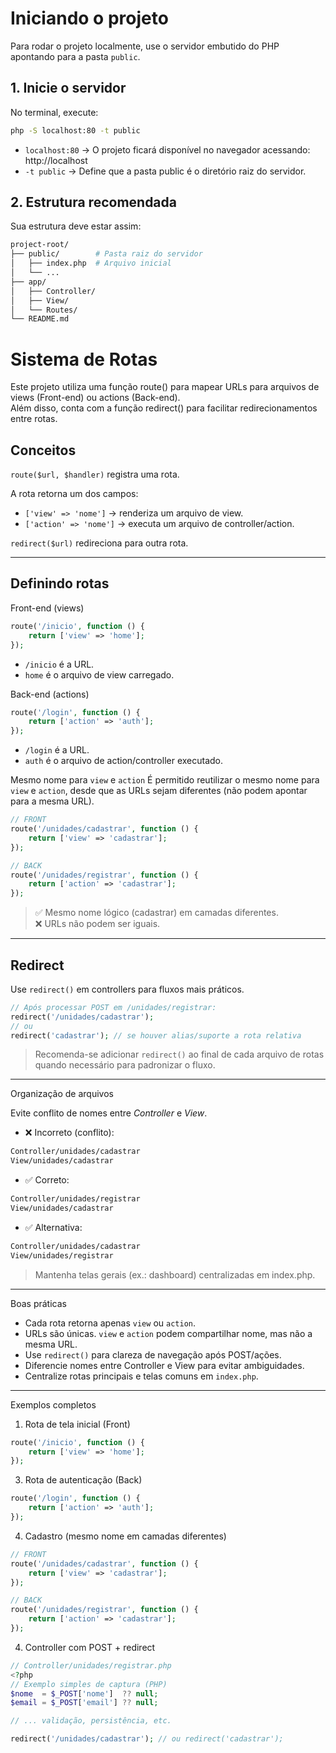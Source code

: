 # Iniciando o projeto
Para rodar o projeto localmente, use o servidor embutido do PHP apontando para a pasta `public`.

## 1. Inicie o servidor

No terminal, execute:
```bash
php -S localhost:80 -t public
```
- `localhost:80` → O projeto ficará disponível no navegador acessando:
http://localhost
- `-t public` → Define que a pasta public é o diretório raiz do servidor.

## 2. Estrutura recomendada

Sua estrutura deve estar assim:
```bash
project-root/
├── public/        # Pasta raiz do servidor
│   ├── index.php  # Arquivo inicial
│   └── ...
├── app/
│   ├── Controller/
│   ├── View/
│   └── Routes/
└── README.md
```

# Sistema de Rotas

Este projeto utiliza uma função route() para mapear URLs para arquivos de views (Front-end) ou actions (Back-end). <br>
Além disso, conta com a função redirect() para facilitar redirecionamentos entre rotas.

## Conceitos

`route($url, $handler)` registra uma rota.

A rota retorna um dos campos:

- `['view' => 'nome']` → renderiza um arquivo de view.
- `['action' => 'nome']` → executa um arquivo de controller/action.

`redirect($url)` redireciona para outra rota.

---

## Definindo rotas

Front-end (views)
```php
route('/inicio', function () {
    return ['view' => 'home'];
});
```
- `/inicio` é a URL.
- `home` é o arquivo de view carregado.

Back-end (actions)
```php
route('/login', function () {
    return ['action' => 'auth'];
});
```
- `/login` é a URL.
- `auth` é o arquivo de action/controller executado.

Mesmo nome para `view` e `action`
É permitido reutilizar o mesmo nome para `view` e `action`, desde que as URLs sejam diferentes (não podem apontar para a mesma URL).

```php
// FRONT
route('/unidades/cadastrar', function () {
    return ['view' => 'cadastrar'];
});

// BACK
route('/unidades/registrar', function () {
    return ['action' => 'cadastrar'];
});
```

> ✅ Mesmo nome lógico (cadastrar) em camadas diferentes. <br>
> ❌ URLs não podem ser iguais.

---

## Redirect
Use `redirect()` em controllers para fluxos mais práticos.

```php
// Após processar POST em /unidades/registrar:
redirect('/unidades/cadastrar');
// ou
redirect('cadastrar'); // se houver alias/suporte a rota relativa
```

> Recomenda-se adicionar `redirect()` ao final de cada arquivo de rotas quando necessário para padronizar o fluxo.

---

Organização de arquivos

Evite conflito de nomes entre *Controller* e *View*.

- ❌ Incorreto (conflito):
```bash
Controller/unidades/cadastrar
View/unidades/cadastrar
```

- ✅ Correto:
```bash
Controller/unidades/registrar
View/unidades/cadastrar
```

- ✅ Alternativa:
```bash
Controller/unidades/cadastrar
View/unidades/registrar
```

> Mantenha telas gerais (ex.: dashboard) centralizadas em index.php.

---

Boas práticas

- Cada rota retorna apenas `view` ou `action`.
- URLs são únicas. `view` e `action` podem compartilhar nome, mas não a mesma URL.
- Use `redirect()` para clareza de navegação após POST/ações.
- Diferencie nomes entre Controller e View para evitar ambiguidades.
- Centralize rotas principais e telas comuns em `index.php`.

---

Exemplos completos
1) Rota de tela inicial (Front)
```php
route('/inicio', function () {
    return ['view' => 'home'];
});
```

3) Rota de autenticação (Back)
```php
route('/login', function () {
    return ['action' => 'auth'];
});
```

4) Cadastro (mesmo nome em camadas diferentes)

```php
// FRONT
route('/unidades/cadastrar', function () {
    return ['view' => 'cadastrar'];
});

// BACK
route('/unidades/registrar', function () {
    return ['action' => 'cadastrar'];
});
```

4) Controller com POST + redirect

```php
// Controller/unidades/registrar.php
<?php
// Exemplo simples de captura (PHP)
$nome  = $_POST['nome']  ?? null;
$email = $_POST['email'] ?? null;

// ... validação, persistência, etc.

redirect('/unidades/cadastrar'); // ou redirect('cadastrar');
```
